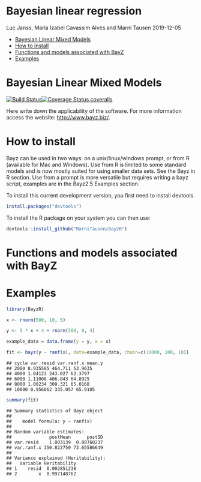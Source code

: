 Bayesian linear regression
================
Luc Janss, Maria Izabel Cavassim Alves and Marni Tausen
2019-12-05

-   [Bayesian Linear Mixed Models](#bayesian-linear-mixed-models)
-   [How to install](#how-to-install)
-   [Functions and models associated with BayZ](#functions-and-models-associated-with-bayz)
-   [Examples](#examples)

Bayesian Linear Mixed Models
============================

[![Build Status](https://travis-ci.org/MarniTausen/BayzR.svg?branch=master)](https://travis-ci.org/MarniTausen/BayzR)[![Coverage Status coveralls](https://coveralls.io/repos/github/MarniTausen/BayzR/badge.svg?branch=master&kill_cache=1)](https://coveralls.io/github/MarniTausen/BayzR?branch=master)

Here write down the applicability of the software. For more information access the website: <http://www.bayz.biz/>.

How to install
==============

Bayz can be used in two ways: on a unix/linux/windows prompt, or from R (available for Mac and Windows). Use from R is limited to some standard models and is now mostly suited for using smaller data sets. See the Bayz in R section. Use from a prompt is more versatile but requires writing a bayz script, examples are in the Bayz2.5 Examples section.

To install this current development version, you first need to install devtools.

``` r
install.packages("devtools")
```

To install the R package on your system you can then use:

``` r
devtools::install_github("MarniTausen/BayzR")
```

Functions and models associated with BayZ
=========================================

Examples
========

``` r
library(BayzR)

x <- rnorm(500, 10, 5)

y <- 5 * x + 4 + rnorm(500, 0, 4)

example_data = data.frame(y = y, x = x)

fit <- bayz(y ~ ranf(x), data=example_data, chain=c(10000, 100, 10))
```

    ## cycle var.resid var.ranf.x mean.y 
    ## 2000 0.935585 464.711 53.9635 
    ## 4000 1.04123 243.027 62.3797 
    ## 6000 1.11008 406.843 64.8925 
    ## 8000 1.00234 309.321 65.0168 
    ## 10000 0.956062 335.057 65.9105

``` r
summary(fit)
```

    ## Summary statistics of Bayz object
    ## 
    ##    model formula: y ~ ranf(x) 
    ## 
    ## Random variable estimates:
    ##              postMean      postSD
    ## var.resid    1.003139  0.08760237
    ## var.ranf.x 350.822759 73.65586649
    ## 
    ## Variance explained (Heritability):
    ##   Variable Heritability
    ## 1    resid  0.002851238
    ## 2        x  0.997148762
